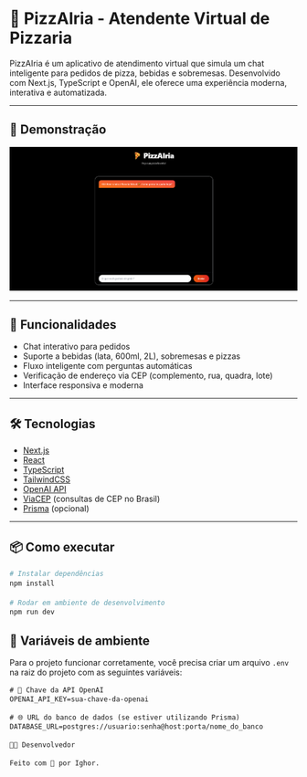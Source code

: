 # 🍕 PizzAIria - Atendente Virtual de Pizzaria

PizzAIria é um aplicativo de atendimento virtual que simula um chat inteligente para pedidos de pizza, bebidas e sobremesas. Desenvolvido com Next.js, TypeScript e OpenAI, ele oferece uma experiência moderna, interativa e automatizada.

---

## 📸 Demonstração

![Chat Preview](./public/preview.png) <!-- Substitua com seu caminho correto -->

---

## 🚀 Funcionalidades

- Chat interativo para pedidos
- Suporte a bebidas (lata, 600ml, 2L), sobremesas e pizzas
- Fluxo inteligente com perguntas automáticas
- Verificação de endereço via CEP (complemento, rua, quadra, lote)
- Interface responsiva e moderna

---

## 🛠️ Tecnologias

- [Next.js](https://nextjs.org/)
- [React](https://react.dev/)
- [TypeScript](https://www.typescriptlang.org/)
- [TailwindCSS](https://tailwindcss.com/)
- [OpenAI API](https://platform.openai.com/)
- [ViaCEP](https://viacep.com.br/) (consultas de CEP no Brasil)
- [Prisma](https://www.prisma.io/) (opcional)

---

## 📦 Como executar

```bash
# Instalar dependências
npm install

# Rodar em ambiente de desenvolvimento
npm run dev
```

## 🧪 Variáveis de ambiente

Para o projeto funcionar corretamente, você precisa criar um arquivo `.env` na raiz do projeto com as seguintes variáveis:

```env
# 🔐 Chave da API OpenAI
OPENAI_API_KEY=sua-chave-da-openai

# 🌐 URL do banco de dados (se estiver utilizando Prisma)
DATABASE_URL=postgres://usuario:senha@host:porta/nome_do_banco

👨‍🍳 Desenvolvedor

Feito com 💛 por Ighor.

```
